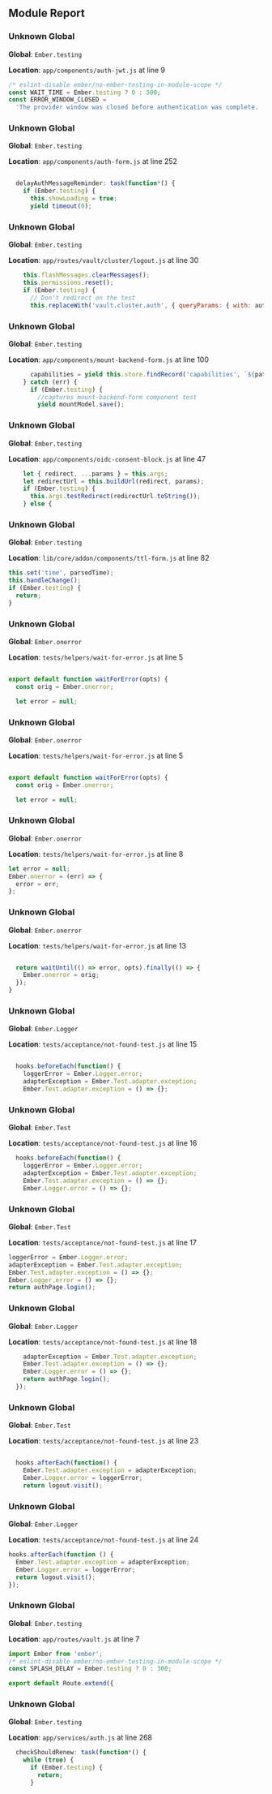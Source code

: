 ## Module Report

### Unknown Global

**Global**: `Ember.testing`

**Location**: `app/components/auth-jwt.js` at line 9

```js
/* eslint-disable ember/no-ember-testing-in-module-scope */
const WAIT_TIME = Ember.testing ? 0 : 500;
const ERROR_WINDOW_CLOSED =
  'The provider window was closed before authentication was complete.  Please click Sign In to try again.';
```

### Unknown Global

**Global**: `Ember.testing`

**Location**: `app/components/auth-form.js` at line 252

```js

  delayAuthMessageReminder: task(function*() {
    if (Ember.testing) {
      this.showLoading = true;
      yield timeout(0);
```

### Unknown Global

**Global**: `Ember.testing`

**Location**: `app/routes/vault/cluster/logout.js` at line 30

```js
    this.flashMessages.clearMessages();
    this.permissions.reset();
    if (Ember.testing) {
      // Don't redirect on the test
      this.replaceWith('vault.cluster.auth', { queryParams: { with: authType } });
```

### Unknown Global

**Global**: `Ember.testing`

**Location**: `app/components/mount-backend-form.js` at line 100

```js
      capabilities = yield this.store.findRecord('capabilities', `${path}/config`);
    } catch (err) {
      if (Ember.testing) {
        //captures mount-backend-form component test
        yield mountModel.save();
```

### Unknown Global

**Global**: `Ember.testing`

**Location**: `app/components/oidc-consent-block.js` at line 47

```js
    let { redirect, ...params } = this.args;
    let redirectUrl = this.buildUrl(redirect, params);
    if (Ember.testing) {
      this.args.testRedirect(redirectUrl.toString());
    } else {
```

### Unknown Global

**Global**: `Ember.testing`

**Location**: `lib/core/addon/components/ttl-form.js` at line 82

```js
this.set('time', parsedTime);
this.handleChange();
if (Ember.testing) {
  return;
}
```

### Unknown Global

**Global**: `Ember.onerror`

**Location**: `tests/helpers/wait-for-error.js` at line 5

```js

export default function waitForError(opts) {
  const orig = Ember.onerror;

  let error = null;
```

### Unknown Global

**Global**: `Ember.onerror`

**Location**: `tests/helpers/wait-for-error.js` at line 5

```js

export default function waitForError(opts) {
  const orig = Ember.onerror;

  let error = null;
```

### Unknown Global

**Global**: `Ember.onerror`

**Location**: `tests/helpers/wait-for-error.js` at line 8

```js
let error = null;
Ember.onerror = (err) => {
  error = err;
};
```

### Unknown Global

**Global**: `Ember.onerror`

**Location**: `tests/helpers/wait-for-error.js` at line 13

```js

  return waitUntil(() => error, opts).finally(() => {
    Ember.onerror = orig;
  });
}
```

### Unknown Global

**Global**: `Ember.Logger`

**Location**: `tests/acceptance/not-found-test.js` at line 15

```js

  hooks.beforeEach(function() {
    loggerError = Ember.Logger.error;
    adapterException = Ember.Test.adapter.exception;
    Ember.Test.adapter.exception = () => {};
```

### Unknown Global

**Global**: `Ember.Test`

**Location**: `tests/acceptance/not-found-test.js` at line 16

```js
  hooks.beforeEach(function() {
    loggerError = Ember.Logger.error;
    adapterException = Ember.Test.adapter.exception;
    Ember.Test.adapter.exception = () => {};
    Ember.Logger.error = () => {};
```

### Unknown Global

**Global**: `Ember.Test`

**Location**: `tests/acceptance/not-found-test.js` at line 17

```js
loggerError = Ember.Logger.error;
adapterException = Ember.Test.adapter.exception;
Ember.Test.adapter.exception = () => {};
Ember.Logger.error = () => {};
return authPage.login();
```

### Unknown Global

**Global**: `Ember.Logger`

**Location**: `tests/acceptance/not-found-test.js` at line 18

```js
    adapterException = Ember.Test.adapter.exception;
    Ember.Test.adapter.exception = () => {};
    Ember.Logger.error = () => {};
    return authPage.login();
  });
```

### Unknown Global

**Global**: `Ember.Test`

**Location**: `tests/acceptance/not-found-test.js` at line 23

```js

  hooks.afterEach(function() {
    Ember.Test.adapter.exception = adapterException;
    Ember.Logger.error = loggerError;
    return logout.visit();
```

### Unknown Global

**Global**: `Ember.Logger`

**Location**: `tests/acceptance/not-found-test.js` at line 24

```js
hooks.afterEach(function () {
  Ember.Test.adapter.exception = adapterException;
  Ember.Logger.error = loggerError;
  return logout.visit();
});
```

### Unknown Global

**Global**: `Ember.testing`

**Location**: `app/routes/vault.js` at line 7

```js
import Ember from 'ember';
/* eslint-disable ember/no-ember-testing-in-module-scope */
const SPLASH_DELAY = Ember.testing ? 0 : 300;

export default Route.extend({
```

### Unknown Global

**Global**: `Ember.testing`

**Location**: `app/services/auth.js` at line 268

```js
  checkShouldRenew: task(function*() {
    while (true) {
      if (Ember.testing) {
        return;
      }
```
